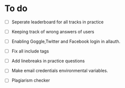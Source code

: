 # To do
- [ ] Seperate leaderboard for all tracks in practice
- [ ] Keeping track of wrong answers of users 
- [ ] Enabling Goggle,Twitter and Facebook login in allauth.
- [ ] Fix all include tags
- [ ] Add linebreaks in practice questions
- [ ] Make email credentials environmental variables.
- [ ] Plagiarism checker

